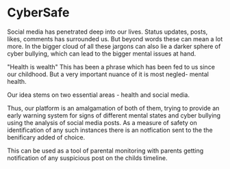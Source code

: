 # CyberSafe


Social media has penetrated deep into our lives. Status updates, posts, likes, comments has surrounded us. But beyond words these can mean a lot more. In the bigger cloud of all these jargons can also lie a darker sphere of cyber bullying, which can lead to the bigger mental issues at hand.

"Health is wealth"
This has been a phrase which has been fed to us since our childhood. But a very important nuance of it is most negled- mental health.

Our idea stems on two essential areas - health and social media.

Thus, our platform is an amalgamation of both of them, trying to provide an early warning system for signs of different mental states and cyber bullying using the analysis of social media posts.
As a measure of safety on identification of any such instances there is an notfication sent to the the benificary added of choice.

This can be used as a tool of parental monitoring with parents getting notification of any suspicious post on the childs timeline.
